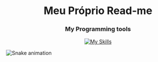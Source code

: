 <h1 align="center">Meu Próprio Read-me</h1>
<div align="center">
<h3>My Programming tools</h3>
    
  [![My Skills](https://skillicons.dev/icons?i=html,css,js,c,java,postgres,postman,git,github,vscode,windows)](https://skillicons.dev)
  
</div>

![Snake animation](https://github.com/Rmfera/Rmfera/blob/output/github-contribution-grid-snake.svg)



